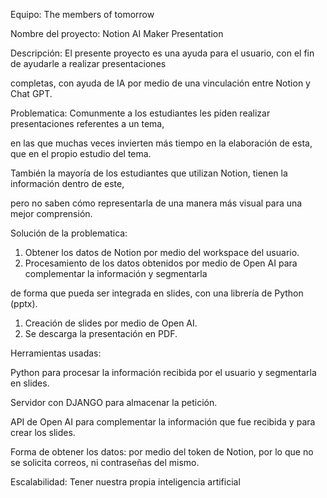 Equipo: The members of tomorrow

Nombre del proyecto: Notion AI Maker Presentation

Descripción: El presente proyecto es una ayuda para el usuario, con el fin de ayudarle a realizar presentaciones

completas, con ayuda de IA por medio de una vinculación entre Notion y Chat GPT.

Problematica: Comunmente a los estudiantes les piden realizar presentaciones referentes a un tema,

en las que muchas veces invierten más tiempo en la elaboración de esta, que en el propio estudio del tema.

También la mayoría de los estudiantes que utilizan Notion, tienen la información dentro de este,

pero no saben cómo representarla de una manera más visual para una mejor comprensión.

Solución de la problematica:

1. Obtener los datos de Notion por medio del workspace del usuario.
1. Procesamiento de los datos obtenidos por medio de Open AI para complementar la información y segmentarla

de forma que pueda ser integrada en slides, con una librería de Python (pptx).

1. Creación de slides por medio de Open AI.
1. Se descarga la presentación en PDF.

Herramientas usadas:

Python para procesar la información recibida por el usuario y segmentarla en slides.

Servidor con DJANGO para almacenar la petición.

API de Open AI para complementar la información que fue recibida y para crear los slides.


Forma de obtener los datos: por medio del token de Notion, por lo que no se solicita correos, ni contraseñas del mismo.

Escalabilidad: Tener nuestra propia inteligencia artificial
